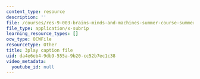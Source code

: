 ```yaml
---
content_type: resource
description: ''
file: /courses/res-9-003-brains-minds-and-machines-summer-course-summer-2015/da4e6eb49db9555a9b20cc52b7ec1c38_eKKXJyabCAQ.vtt
file_type: application/x-subrip
learning_resource_types: []
ocw_type: OCWFile
resourcetype: Other
title: 3play caption file
uid: da4e6eb4-9db9-555a-9b20-cc52b7ec1c38
video_metadata:
  youtube_id: null
---
```


